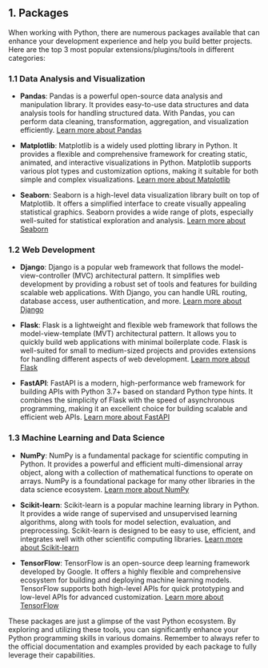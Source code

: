 

## 1. Packages

When working with Python, there are numerous packages available that can enhance your development experience and help you build better projects. Here are the top 3 most popular extensions/plugins/tools in different categories:

### 1.1 Data Analysis and Visualization

- **Pandas**: Pandas is a powerful open-source data analysis and manipulation library. It provides easy-to-use data structures and data analysis tools for handling structured data. With Pandas, you can perform data cleaning, transformation, aggregation, and visualization efficiently. [Learn more about Pandas](https://pandas.pydata.org/)

- **Matplotlib**: Matplotlib is a widely used plotting library in Python. It provides a flexible and comprehensive framework for creating static, animated, and interactive visualizations in Python. Matplotlib supports various plot types and customization options, making it suitable for both simple and complex visualizations. [Learn more about Matplotlib](https://matplotlib.org/)

- **Seaborn**: Seaborn is a high-level data visualization library built on top of Matplotlib. It offers a simplified interface to create visually appealing statistical graphics. Seaborn provides a wide range of plots, especially well-suited for statistical exploration and analysis. [Learn more about Seaborn](https://seaborn.pydata.org/)

### 1.2 Web Development

- **Django**: Django is a popular web framework that follows the model-view-controller (MVC) architectural pattern. It simplifies web development by providing a robust set of tools and features for building scalable web applications. With Django, you can handle URL routing, database access, user authentication, and more. [Learn more about Django](https://www.djangoproject.com/)

- **Flask**: Flask is a lightweight and flexible web framework that follows the model-view-template (MVT) architectural pattern. It allows you to quickly build web applications with minimal boilerplate code. Flask is well-suited for small to medium-sized projects and provides extensions for handling different aspects of web development. [Learn more about Flask](https://flask.palletsprojects.com/)

- **FastAPI**: FastAPI is a modern, high-performance web framework for building APIs with Python 3.7+ based on standard Python type hints. It combines the simplicity of Flask with the speed of asynchronous programming, making it an excellent choice for building scalable and efficient web APIs. [Learn more about FastAPI](https://fastapi.tiangolo.com/)

### 1.3 Machine Learning and Data Science

- **NumPy**: NumPy is a fundamental package for scientific computing in Python. It provides a powerful and efficient multi-dimensional array object, along with a collection of mathematical functions to operate on arrays. NumPy is a foundational package for many other libraries in the data science ecosystem. [Learn more about NumPy](https://numpy.org/)

- **Scikit-learn**: Scikit-learn is a popular machine learning library in Python. It provides a wide range of supervised and unsupervised learning algorithms, along with tools for model selection, evaluation, and preprocessing. Scikit-learn is designed to be easy to use, efficient, and integrates well with other scientific computing libraries. [Learn more about Scikit-learn](https://scikit-learn.org/)

- **TensorFlow**: TensorFlow is an open-source deep learning framework developed by Google. It offers a highly flexible and comprehensive ecosystem for building and deploying machine learning models. TensorFlow supports both high-level APIs for quick prototyping and low-level APIs for advanced customization. [Learn more about TensorFlow](https://www.tensorflow.org/)

These packages are just a glimpse of the vast Python ecosystem. By exploring and utilizing these tools, you can significantly enhance your Python programming skills in various domains. Remember to always refer to the official documentation and examples provided by each package to fully leverage their capabilities.
